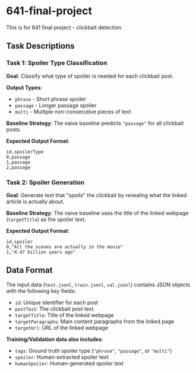 # 641-final-project
This is for 641 final project - clickbait detection.

## Task Descriptions

### Task 1: Spoiler Type Classification
**Goal**: Classify what type of spoiler is needed for each clickbait post.

**Output Types**:
- `phrase` - Short phrase spoiler
- `passage` - Longer passage spoiler  
- `multi` - Multiple non-consecutive pieces of text

**Baseline Strategy**: The naive baseline predicts `"passage"` for all clickbait posts.

**Expected Output Format**:
```csv
id,spoilerType
0,passage
1,passage
2,passage
```

### Task 2: Spoiler Generation
**Goal**: Generate text that "spoils" the clickbait by revealing what the linked article is actually about.

**Baseline Strategy**: The naive baseline uses the title of the linked webpage (`targetTitle`) as the spoiler text.

**Expected Output Format**:
```csv
id,spoiler
0,"All the scenes are actually in the movie"
1,"4.47 billion years ago"
```

## Data Format

The input data (`test.jsonl`, `train.jsonl`, `val.jsonl`) contains JSON objects with the following key fields:

- `id`: Unique identifier for each post
- `postText`: The clickbait post text
- `targetTitle`: Title of the linked webpage
- `targetParagraphs`: Main content paragraphs from the linked page
- `targetUrl`: URL of the linked webpage

**Training/Validation data also includes**:
- `tags`: Ground truth spoiler type (`"phrase"`, `"passage"`, or `"multi"`)
- `spoiler`: Human-extracted spoiler text
- `humanSpoiler`: Human-generated spoiler text